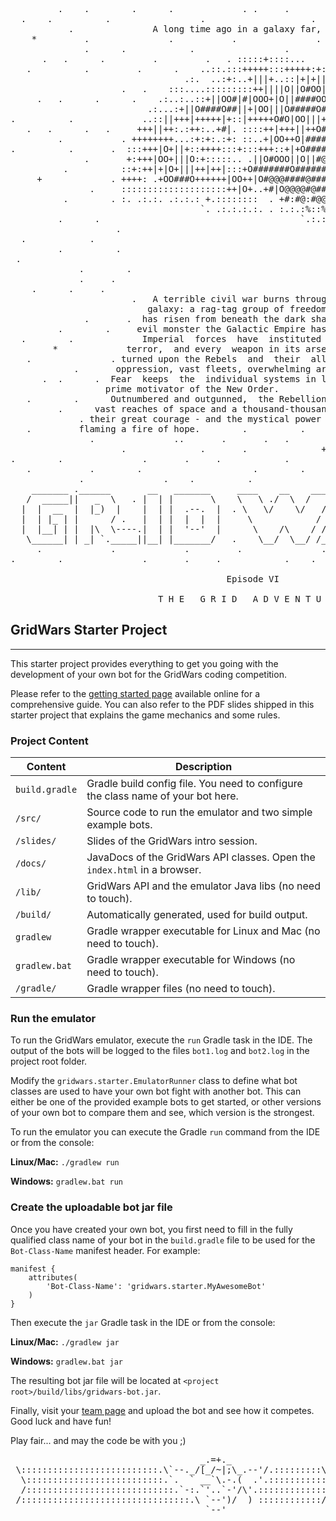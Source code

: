 <pre>
         .    .        .      .             . .     .        .          .          .
  .    .          .                 .                    .                .    .
           .               A long time ago in a galaxy far, far away...   .
    *         .               .           .               .        .             .
              .      .            .                 .                         +      .
      .   .      .         .         .   . :::::+::::...      .          .         .
   .          .         .      .    ..::.:::+++++:::+++++:+::.    .     .
                                 .:.  ..:+:..+|||+..::|+|+||++|:.             .     .
                     .   .    :::....:::::::::++||||O||O#OO|OOO|+|:.    .
     .   .      .      .    .:..:..::+||OO#|#|OOO+|O||####OO###O+:+|+               .
                          .:...:+||O####O##||+|OO|||O#####O#O||OO|++||:     .    .
.          .             ..::||+++|+++++|+::|+++++O#O|OO|||+++..:OOOOO|+  .         .
   .   .      .   .     +++||++:.:++:..+#|. ::::++|+++||++O##O+:.++|||#O+    .
         .           . ++++++++...:+:+:.:+: ::..+|OO++O|########|++++||##+            .
.          .       .  :::+++|O+||+::++++:::+:::+++::+|+O###########OO|:+OO       .  .
              .       +:+++|OO+|||O:+:::::.. .||O#OOO||O||#@###@######:+|O|  .
          .          ::+:++|+|O+|||++|++|:::+O#######O######O@############O
     +             . ++++: .+OO###O++++++|OO++|O#@@@####@##################+         .
               .     ::::::::::::::::::::++|O+..+#|O@@@@#@###O|O#O##@#OO####     .
          .        . :. .:.:. .:.:.: +.::::::::  . +#:#@:#@@@#O||O#O@:###:#| .      .
                                    `. .:.:.:.:. . :.:.:%::%%%:::::%::::%:::
         .      .                                      `.:.:.:.:   :.:.:.:.  .   .
                    .                                                                .
  .            .
         .          .                                                       .   .
 .                                                                                    .
             .        .                                                           .
             .     .                                                           .    *  .
    .      .     .                                                        .
                       .   A terrible civil war burns throughout the  .        .     .
                          galaxy: a rag-tag group of freedom fighters   .  .
              .       .  has risen from beneath the dark shadow of the            .
         .        .     evil monster the Galactic Empire has become.                  .
  .        .             Imperial  forces  have  instituted  a reign of   .      .
        *             terror,  and every  weapon in its arsenal has  been
   .               . turned upon the Rebels  and  their  allies:  tyranny, .   .
            .       oppression, vast fleets, overwhelming armies, and fear.        .  .
      .  .      .  Fear  keeps  the  individual systems in line,  and is the   .
                  prime motivator of the New Order.             .
   .        .      Outnumbered and outgunned,  the Rebellion burns across the   .    .
         .      vast reaches of space and a thousand-thousand worlds, with only     .
             . their great courage - and the mystical power known as the Force -
   .         flaming a fire of hope.        .          .    .    .            .      .
               .               ..       .       .   .             .           +          .
                     .              .       .              +     .      .    .          .
.        .               .       .     .            .        .                 .          .
   .           .        .                     .        .            .          .     .      .
             .               .    .          .              .   .         .
    _______ .______       __   _______     ____    __    ____  ___      .______      +   _______.
   /  _____||   _  \   . |  | |       \    \   \ ./  \  /   / /   \     |   _  \        /       |
  |  |  __  |  |_)  |    |  | |  .--.  |  . \   \/    \/   / /  ^  \  . |  |_)  |      |   (----`
  |  | |_ | |      / .   |  | |  |  |  |     \            / /  /_\  \   |      /   .    \   \
  |  |__| | |  |\  \----.|  | |  '--'  |      \    /\    / /  _____  \  |  |\  \----.----)   | .
   \______| | _| `._____||__| |_______/   .    \__/  \__/ /__/     \__\ | _| `._____|_______/    .
     .             .             .         .               .                 .
.        .               .       .     .            .    .       *        .        .        .

                                         Episode VI

                            T H E   G R I D   A D V E N T U R E
</pre>

## GridWars Starter Project
---
This starter project provides everything to get you going with the development of your own bot for the GridWars coding competition.

Please refer to the [getting started page](https://gridwars.cern.ch/docs/getting-started) available online for a comprehensive guide. You can also refer to the PDF slides shipped in this starter project that explains the game mechanics and some rules.

### Project Content

| Content        | Description |
|----------------|-------------|
| `build.gradle` | Gradle build config file. You need to configure the class name of your bot here. |
| `/src/`        | Source code to run the emulator and two simple example bots. |
| `/slides/`     | Slides of the GridWars intro session. |
| `/docs/`       | JavaDocs of the GridWars API classes. Open the `index.html` in a browser. |
| `/lib/`        | GridWars API and the emulator Java libs (no need to touch). |
| `/build/`      | Automatically generated, used for build output. |
| `gradlew`      | Gradle wrapper executable for Linux and Mac (no need to touch). |
| `gradlew.bat`  | Gradle wrapper executable for Windows (no need to touch). |
| `/gradle/`     | Gradle wrapper files (no need to touch). |

### Run the emulator

To run the GridWars emulator, execute the `run` Gradle task in the IDE. The output of the bots will be logged to the files `bot1.log` and `bot2.log` in the project root folder.

Modify the `gridwars.starter.EmulatorRunner` class to define what bot classes are used to have your own bot fight with another bot. This can either be one of the provided example bots to get started, or other versions of your own bot to compare them and see, which version is the strongest.

To run the emulator you can execute the Gradle `run` command from the IDE or from the console:

**Linux/Mac:** `./gradlew run`

**Windows:** `gradlew.bat run`

### Create the uploadable bot jar file

Once you have created your own bot, you first need to fill in the fully qualified class name of your bot in the `build.gradle` file to be used for the `Bot-Class-Name` manifest header. For example:

```
manifest {
    attributes( 
        'Bot-Class-Name': 'gridwars.starter.MyAwesomeBot'
    )
}
```

Then execute the `jar` Gradle task in the IDE or from the console:

**Linux/Mac:** `./gradlew jar`

**Windows:** `gradlew.bat jar`

The resulting bot jar file will be located at `<project root>/build/libs/gridwars-bot.jar`.

Finally, visit your [team page](https://gridwars.cern.ch/team) and upload the bot and see how it competes. Good luck and have fun!

Play fair... and may the code be with you ;)

<pre>
                                    _.=+._
 \::::::::::::::::::::::::::.\`--._/[_/~|;\_.--'/.:::::::::\
  \::::::::::::::::::::::::::.`.  ` __`\.-.(  .'.:::::::::::\
  /::::::::::::::::::::::::::::.`-:.`'..`-'/\'.:::::::::::::/
 /::::::::::::::::::::::::::::::::.\ `--')/  ) ::::::::::::/
                                     `--'
</pre>
